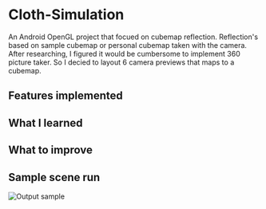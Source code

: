 # Cloth-Simulation
An Android OpenGL project that focued on cubemap reflection. Reflection's based on sample cubemap or personal cubemap taken with the camera. After researching, I figured it would be cumbersome to implement 360 picture taker. So I decied to layout 6 camera previews that maps to a cubemap.

## Features implemented 

## What I learned

## What to improve

## Sample scene run
![Output sample](https://github.com/DharshanV/Android-OpenGL-Image-Reflection/blob/master/images/sampleRun.gif)
